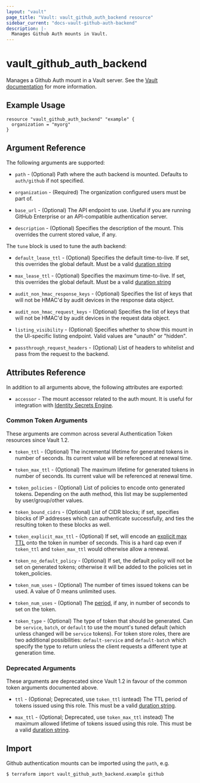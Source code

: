 ```yaml
---
layout: "vault"
page_title: "Vault: vault_github_auth_backend resource"
sidebar_current: "docs-vault-github-auth-backend"
description: |-
  Manages Github Auth mounts in Vault.
---
```


# vault\_github\_auth\_backend

Manages a Github Auth mount in a Vault server. See the [Vault 
documentation](https://www.vaultproject.io/docs/auth/github.html) for more
information.

## Example Usage

```hcl
resource "vault_github_auth_backend" "example" {
  organization = "myorg"
}
```

## Argument Reference

The following arguments are supported:

* `path` - (Optional) Path where the auth backend is mounted. Defaults to `auth/github` 
  if not specified.

* `organization` - (Required) The organization configured users must be part of.

* `base_url` - (Optional) The API endpoint to use. Useful if you 
  are running GitHub Enterprise or an API-compatible authentication server.

* `description` - (Optional) Specifies the description of the mount. 
  This overrides the current stored value, if any.

The `tune` block is used to tune the auth backend:

* `default_lease_ttl` - (Optional) Specifies the default time-to-live. 
  If set, this overrides the global default. 
  Must be a valid [duration string](https://golang.org/pkg/time/#ParseDuration)

* `max_lease_ttl` - (Optional) Specifies the maximum time-to-live. 
  If set, this overrides the global default.
  Must be a valid [duration string](https://golang.org/pkg/time/#ParseDuration)

* `audit_non_hmac_response_keys` - (Optional) Specifies the list of keys that will 
  not be HMAC'd by audit devices in the response data object.

* `audit_non_hmac_request_keys` - (Optional) Specifies the list of keys that will 
  not be HMAC'd by audit devices in the request data object.

* `listing_visibility` - (Optional) Specifies whether to show this mount in 
  the UI-specific listing endpoint. Valid values are "unauth" or "hidden".

* `passthrough_request_headers` - (Optional) List of headers to whitelist and 
  pass from the request to the backend.

## Attributes Reference

In addition to all arguments above, the following attributes are exported:

* `accessor` - The mount accessor related to the auth mount. It is useful for integration with [Identity Secrets Engine](https://www.vaultproject.io/docs/secrets/identity/index.html).

### Common Token Arguments

These arguments are common across several Authentication Token resources since Vault 1.2.

* `token_ttl` - (Optional) The incremental lifetime for generated tokens in number of seconds.
  Its current value will be referenced at renewal time.

* `token_max_ttl` - (Optional) The maximum lifetime for generated tokens in number of seconds.
  Its current value will be referenced at renewal time.

* `token_policies` - (Optional) List of policies to encode onto generated tokens. Depending
  on the auth method, this list may be supplemented by user/group/other values.

* `token_bound_cidrs` - (Optional) List of CIDR blocks; if set, specifies blocks of IP
  addresses which can authenticate successfully, and ties the resulting token to these blocks
  as well.

* `token_explicit_max_ttl` - (Optional) If set, will encode an
  [explicit max TTL](https://www.vaultproject.io/docs/concepts/tokens.html#token-time-to-live-periodic-tokens-and-explicit-max-ttls)
  onto the token in number of seconds. This is a hard cap even if `token_ttl` and
  `token_max_ttl` would otherwise allow a renewal.

* `token_no_default_policy` - (Optional) If set, the default policy will not be set on
  generated tokens; otherwise it will be added to the policies set in token_policies.

* `token_num_uses` - (Optional) The number of times issued tokens can be used.
  A value of 0 means unlimited uses.

* `token_num_uses` - (Optional) The
  [period](https://www.vaultproject.io/docs/concepts/tokens.html#token-time-to-live-periodic-tokens-and-explicit-max-ttls),
  if any, in number of seconds to set on the token.

* `token_type` - (Optional) The type of token that should be generated. Can be `service`,
  `batch`, or `default` to use the mount's tuned default (which unless changed will be
  `service` tokens). For token store roles, there are two additional possibilities:
  `default-service` and `default-batch` which specify the type to return unless the client
  requests a different type at generation time.

### Deprecated Arguments

These arguments are deprecated since Vault 1.2 in favour of the common token arguments
documented above.

* `ttl` - (Optional; Deprecated, use `token_ttl` isntead) The TTL period of tokens issued
  using this role. This must be a valid [duration string](https://golang.org/pkg/time/#ParseDuration).

* `max_ttl` - (Optional; Deprecated, use `token_max_ttl` instead) The maximum allowed lifetime of tokens
  issued using this role. This must be a valid [duration string](https://golang.org/pkg/time/#ParseDuration).

## Import

Github authentication mounts can be imported using the `path`, e.g.

```
$ terraform import vault_github_auth_backend.example github
```
